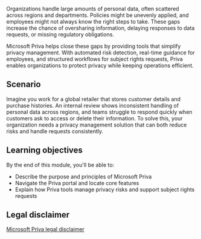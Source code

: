 Organizations handle large amounts of personal data, often scattered across regions and departments. Policies might be unevenly applied, and employees might not always know the right steps to take. These gaps increase the chance of oversharing information, delaying responses to data requests, or missing regulatory obligations.

Microsoft Priva helps close these gaps by providing tools that simplify privacy management. With automated risk detection, real-time guidance for employees, and structured workflows for subject rights requests, Priva enables organizations to protect privacy while keeping operations efficient.

## Scenario

Imagine you work for a global retailer that stores customer details and purchase histories. An internal review shows inconsistent handling of personal data across regions, and teams struggle to respond quickly when customers ask to access or delete their information. To solve this, your organization needs a privacy management solution that can both reduce risks and handle requests consistently.

## Learning objectives

By the end of this module, you'll be able to:

- Describe the purpose and principles of Microsoft Priva  
- Navigate the Priva portal and locate core features  
- Explain how Priva tools manage privacy risks and support subject rights requests  

## Legal disclaimer

[Microsoft Priva legal disclaimer](/privacy/priva/priva-disclaimer?azure-portal=true)
